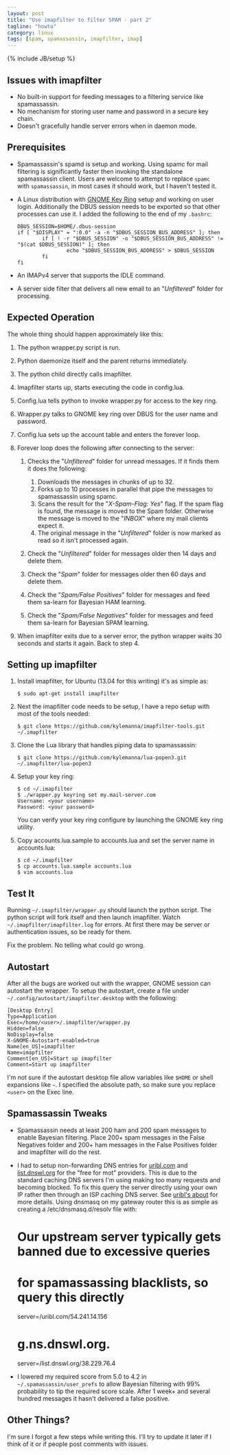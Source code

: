 ```yaml
---
layout: post
title: "Use imapfilter to filter SPAM - part 2"
tagline: "howto"
category: linux
tags: [spam, spamassassin, imapfilter, imap]
---
```

{% include JB/setup %}

Issues with imapfilter
----------------------

* No built-in support for feeding messages to a filtering service like spamassassin.
* No mechanism for storing user name and password in a secure key chain.
* Doesn't gracefully handle server errors when in daemon mode.


Prerequisites 
-------------

* Spamassassin's spamd is setup and working.  Using spamc for mail filtering is significantly faster then invoking the standalone spamassassin client.  Users are welcome to attempt to replace <code>spamc</code> with <code>spamassassin</code>, in most cases it should work, but I haven't tested it.
* A Linux distribution with [GNOME Key Ring](/security/2013/05/13/gnome-keyring-access-for-python) setup and working on user login.  Additionally the DBUS session needs to be exported so that other processes can use it.  I added the following to the end of my <code>.bashrc</code>:


      DBUS_SESSION=$HOME/.dbus-session
      if [ "$DISPLAY" = ":0.0" -a -n "$DBUS_SESSION_BUS_ADDRESS" ]; then
              if [ ! -r "$DBUS_SESSION" -o "$DBUS_SESSION_BUS_ADDRESS" != "$(cat $DBUS_SESSION)" ]; then
                      echo "$DBUS_SESSION_BUS_ADDRESS" > $DBUS_SESSION
              fi
      fi
* An IMAPv4 server that supports the IDLE command.
* A server side filter that delivers all new email to an "*Unfiltered*" folder for processing.


Expected Operation
------------------

The whole thing should happen approximately like this:

1. The python wrapper.py script is run.
2. Python daemonize itself and the parent returns immediately.
3. The python child directly calls imapfilter.
4. Imapfilter starts up, starts executing the code in config.lua.
5. Config.lua tells python to invoke wrapper.py for access to the key ring.
6. Wrapper.py talks to GNOME key ring over DBUS for the user name and password.
7. Config.lua sets up the account table and enters the forever loop.
8. Forever loop does the following after connecting to the server:

   1. Checks the "*Unfiltered*" folder for unread messages.  If it finds them it does the following:

       1. Downloads the messages in chunks of up to 32.
       2. Forks up to 10 processes in parallel that pipe the messages to spamassassin using spamc.
       3. Scans the result for the "*X-Spam-Flag: Yes*" flag.  If the spam flag is found, the message is moved to the Spam folder.  Otherwise the message is moved to the "*INBOX*" where my mail clients expect it.
       4. The original message in the "*Unfiltered*" folder is now marked as read so it isn't processed again.

    2. Check the "*Unfiltered*" folder for messages older then 14 days and delete them.
    3. Check the "*Spam*" folder for messages older then 60 days and delete them.
    4. Check the "*Spam/False Positives*" folder for messages and feed them sa-learn for Bayesian HAM learning.
    5. Check the "*Spam/False Negatives*" folder for messages and feed them sa-learn for Bayesian SPAM learning.

9. When imapfilter exits due to a server error, the python wrapper waits 30 seconds and starts it again.  Back to step 4.


Setting up imapfilter
---------------------

1. Install imapfilter, for Ubuntu (13.04 for this writing) it's as simple as:

       $ sudo apt-get install imapfilter

2. Next the imapfilter code needs to be setup, I have a repo setup with most of the tools needed:

       $ git clone https://github.com/kylemanna/imapfilter-tools.git ~/.imapfilter

3. Clone the Lua library that handles piping data to spamassassin:

       $ git clone https://github.com/kylemanna/lua-popen3.git ~/.imapfilter/lua-popen3

4. Setup your key ring:

       $ cd ~/.imapfilter
       $ ./wrapper.py keyring set my.mail-server.com
       Username: <your username>
       Password: <your password>

   You can verify your key ring configure by launching the GNOME key ring utility.

5. Copy accounts.lua.sample to accounts.lua and set the server name in accounts.lua:

       $ cd ~/.imapfilter
       $ cp accounts.lua.sample accounts.lua
       $ vim accounts.lua


Test It
-------

Running <code>~/.imapfilter/wrapper.py</code> should launch the python script.  The python script will fork itself and then launch imapfilter.  Watch <code>~/.imapfilter/imapfilter.log</code> for errors.  At first there may be server or authentication issues, so be ready for them.

Fix the problem.  No telling what could go wrong.


Autostart
---------

After all the bugs are worked out with the wrapper, GNOME session can autostart the wrapper.  To setup the autostart, create a file under <code>~/.config/autostart/imapfilter.desktop</code> with the following:

    [Desktop Entry]
    Type=Application
    Exec=/home/<user>/.imapfilter/wrapper.py
    Hidden=false
    NoDisplay=false
    X-GNOME-Autostart-enabled=true
    Name[en_US]=imapfilter
    Name=imapfilter
    Comment[en_US]=Start up imapfilter
    Comment=Start up imapfilter

I'm not sure if the autostart desktop file allow variables like <code>$HOME</code> or shell expansions like <code>~</code>.  I specified the absolute path, so make sure you replace <code>&lt;user&gt;</code> on the Exec line.


Spamassassin Tweaks
-------------------

* Spamassassin needs at least 200 ham and 200 spam messages to enable Bayesian filtering.  Place 200+ spam messages in the False Negatives folder and 200+ ham messages in the False Positives folder and imapfilter will do the rest.
* I had to setup non-forwarding DNS entries for [uribl.com](http://www.uribl.com/about.shtml) and [list.dnswl.org](http://www.dnswl.org/) for the "free for mot" providers. This is due to the standard caching DNS servers I'm using making too many requests and becoming blocked.  To fix this query the server directly using your own IP rather then through an ISP caching DNS server. See [uribl's about](http://www.uribl.com/about.shtml) for more details. Using dnsmasq on my gateway router this is as simple as creating a /etc/dnsmasq.d/resolv file with:

	# Our upstream server typically gets banned due to excessive queries
	# for spamassassing blacklists, so query this directly
	server=/uribl.com/54.241.14.156

	#
	# g.ns.dnswl.org.
	server=/list.dnswl.org/38.229.76.4

* I lowered my required score from 5.0 to 4.2 in <code>~/.spamassassin/user_prefs</code> to allow Bayesian filtering with 99% probability to tip the required score scale.  After 1 week+ and several hundred messages it hasn't delivered a false positive.

Other Things?
-------------

I'm sure I forgot a few steps while writing this.  I'll try to update it later if I think of it or if people post comments with issues.
